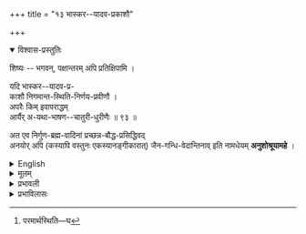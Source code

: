 +++
title = "१३ भास्कर--यादव-प्रकाशौ"

+++
<details open><summary>विश्वास-प्रस्तुतिः</summary>

शिष्यः -- भगवन्, पक्षान्तरम् अपि प्रतिक्षिपामि । 

यदि भास्कर--यादव-प्र-  
काशौ निगमान्त-स्थिति-निर्णय-प्रवीणौ ।  
अपरैः किम् इवापराद्धम्  
आर्यैर् अ-यथा-भाषण--चातुरी-धुरीणैः ॥ ९३ ॥

अत एव निर्गुण-ब्रह्म-वादिनां प्रच्छन्न-बौद्ध-प्रसिद्धिवद्  
अनयोर् अपि (कस्यापि वस्तुनः एकस्यानङ्गीकारात्) जैन-गन्धि-वेदान्तिनाव् इति नामधेयम् **अनुशोश्रूयामहे** । 
</details>

<details><summary>English</summary>

Pupil. Holy sire! (Then) I shall rebut the other variants (of this Advaitic doctrine.) 

1\.  If Bhaskara and Yadava-prakasa could be adepts in determining the real position of the Vedanta, what affront is imputable to the other protagonists (Buddha, Jinā, etc,) experts in expounding self-contradictions? 

It is for this reason then we hear that in the manner the Absolute Brahmanupholders (Sankara etc., uphoiders of Brahman divorced of every atribute -or the subjective Idealists) are held to be pseudo-Bauddhas, these (Bhaskara and Yadavaj also are held to be Jaina'-smacking Vedantins. (कस्यापि वस्तुनः एकस्यानङ्गीकारात् जैनगन्धित्वं )

</details>


<details><summary>मूलम्</summary>

शिष्यः -- भगवन्, पक्षान्तरमपि प्रतिक्षिपामि । 

यदि भास्कर यादवप्रकाशौ 

निगमान्तस्थितिनिर्णयप्रवीणौ[^223] ।

[^223]:
     परमार्थस्थिति—घ


अपरैः किमिवापराद्धमार्यै- 

रयथाभाषणचातुरीधुरीणैः ॥ ९३ ॥

अत एव निर्गुणब्रह्मवादिनां प्रच्छन्नबौद्धप्रसिद्धिवदनयोरपि जैनगन्धिवेदान्तिनाविति नामधेयमनुशोश्रूयामहे । 
</details>

<details><summary>प्रभावली</summary>

पक्षान्तरमपि भास्करादिपक्षमपीत्यर्थः । प्रतिक्षिपति यदीति । निगमान्तस्थितेः वेदान्तार्थस्य निर्णये समर्थों यदि । अपरैः; जिनादिभिः । आर्यैः; तन्मतस्थानां पूज्यैः । अयथाभाषणम् ; स्यादस्ति स्यान्नास्तीति परस्परव्याघातभाषणम् ; तन्त्र चतुरैरित्यर्थः । किमपराद्धम् ; को वापराधः कृतः । ते वा वेदान्तार्थ-   
निर्णायका भवन्तु । वेदान्तार्थविरुद्धप्रलापिनस्त इति चेत्, तदत्रापि समानमिति भावः ॥ ९३ ॥

X३२३

</details>

<details><summary>प्रभाविलासः</summary>

यदीति । भास्करयादवप्रकाशौ निगमान्तस्थितिनिर्णयप्रवीणौ यदि वेदान्तस्थितिनिश्चयनिपुणौ यदि । अयथाभाषणचातुरीधुरीणैः; स्यादस्ति, स्यान्नास्ति इत्ययथाभाषणचातुरीधुरीणैः । अपरैरार्यैः बालैः । किमिवापराद्धम् ; यथा वाह्या वेदान्त-  
निर्णयाय न प्रवीणाः, तथा तावपि न वेदान्तनिर्णयप्रवीणावित्यर्थः ॥ ९३ ॥

</details>

